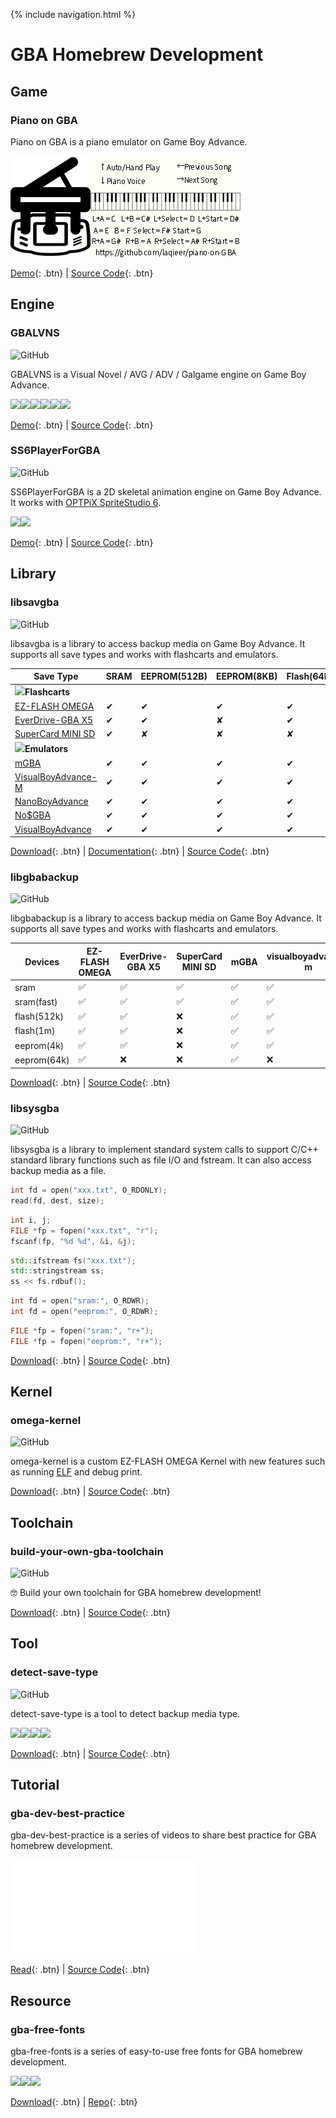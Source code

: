 {% include navigation.html %}

# GBA Homebrew Development

## Game

### Piano on GBA

Piano on GBA is a piano emulator on Game Boy Advance.

![](https://github.com/laqieer/piano-on-GBA/raw/main/logo.png)![](https://github.com/laqieer/piano-on-GBA/raw/main/graphics/keyboard_61.png)

[Demo](https://github.com/laqieer/piano-on-GBA/releases/latest){: .btn} | [Source Code](https://github.com/laqieer/piano-on-GBA){: .btn}

## Engine

### GBALVNS

![GitHub](https://img.shields.io/github/license/laqieer/gbalvns)

GBALVNS is a Visual Novel / AVG / ADV / Galgame engine on Game Boy Advance.

![](https://user-images.githubusercontent.com/8841957/185962493-bed92953-1d01-4a38-9be2-50333a5123ab.png)![](https://user-images.githubusercontent.com/8841957/185962498-8d2f0b4f-6571-4fc3-9dcc-15ec573b4934.png)![](https://user-images.githubusercontent.com/8841957/185962500-e2cd89bd-8dd3-4eef-82dc-c3b00a7e701f.png)![](https://user-images.githubusercontent.com/8841957/185962501-b465de1c-11c8-418e-91a5-37847e6193dd.png)![](https://user-images.githubusercontent.com/8841957/185962503-53b15280-12da-46c6-9dd2-4f0cfef7b1b3.png)![](https://user-images.githubusercontent.com/8841957/185962509-4350b9be-4f07-4d39-ae42-454ceff77712.png)

[Demo](https://github.com/laqieer/gbalvns/releases/latest){: .btn} | [Source Code](https://github.com/laqieer/gbalvns){: .btn}

### SS6PlayerForGBA

![GitHub](https://img.shields.io/github/license/laqieer/SS6PlayerForGBA)

SS6PlayerForGBA is a 2D skeletal animation engine on Game Boy Advance. It works with [OPTPiX SpriteStudio 6](http://www.webtech.co.jp/eng/spritestudio/).

![](https://user-images.githubusercontent.com/8841957/185961538-3a157c70-ae67-49fe-bc97-9356f7faac1c.gif)![](https://user-images.githubusercontent.com/8841957/185961567-89fa8cfc-2e41-43b1-8ad6-374dc6580cef.gif)

[Demo](https://github.com/laqieer/SS6PlayerForGBA/releases/latest){: .btn} | [Source Code](https://github.com/laqieer/SS6PlayerForGBA){: .btn}

## Library

### libsavgba

![GitHub](https://img.shields.io/github/license/laqieer/libsavgba)

libsavgba is a library to access backup media on Game Boy Advance. It supports all save types and works with flashcarts and emulators.

|Save Type|SRAM|EEPROM(512B)|EEPROM(8KB)|Flash(64KB)|Flash(128KB)|
|---|---|---|---|---|---|
|![](https://upload.wikimedia.org/wikipedia/commons/thumb/8/88/Gba-cartridge.png/64px-Gba-cartridge.png)**Flashcarts**||||||
|[EZ-FLASH OMEGA](https://www.ezflash.cn/product/omega/)|✔|✔|✔|✔|✔|
|[EverDrive-GBA X5](https://krikzz.com/store/home/42-everdrive-gba-x5.html)|✔|✔|✘|✔|✔|
|[SuperCard MINI SD](http://chn.supercard.sc/manual/mini_sd.htm)|✔|✘|✘|✘|✘|
|![](https://icons.iconarchive.com/icons/custom-icon-design/flatastic-11/64/Application-icon.png)**Emulators**||||||
|[mGBA](https://mgba.io/)|✔|✔|✔|✔|✔|
|[VisualBoyAdvance-M](https://vba-m.com/)|✔|✔|✔|✔|✔|
|[NanoBoyAdvance](https://github.com/fleroviux/NanoBoyAdvance)|✔|✔|✔|✔|✔|
|[No$GBA](https://www.nogba.com/)|✔|✔|✔|✔|✔|
|[VisualBoyAdvance](http://www.emulator-zone.com/doc.php/gba/vboyadvance.html)|✔|✔|✔|✔|✔|

[Download](https://github.com/laqieer/libsavgba/releases/latest){: .btn} | [Documentation](https://laqieer.github.io/libsavgba/){: .btn} | [Source Code](https://github.com/laqieer/libsavgba){: .btn}

### libgbabackup

![GitHub](https://img.shields.io/github/license/laqieer/libgbabackup)

libgbabackup is a library to access backup media on Game Boy Advance. It supports all save types and works with flashcarts and emulators.

|Devices|EZ-FLASH OMEGA|EverDrive-GBA X5|SuperCard MINI SD|mGBA|visualboyadvance-m|NO$GBA|VisualBoyAdvance|NanoBoyAdvance|
|---|---|---|---|---|---|---|---|---|
|sram|✅|✅|✅|✅|✅|✅|✅|✅|
|sram(fast)|✅|✅|✅|✅|✅|✅|✅|✅|
|flash(512k)|✅|✅|❌|✅|✅|✅|✅|✅|
|flash(1m)|✅|✅|❌|✅|✅|✅|✅|✅|
|eeprom(4k)|✅|✅|❌|✅|✅|✅|✅|✅|
|eeprom(64k)|✅|❌|❌|✅|❌|✅|✅|✅|

[Download](https://github.com/laqieer/libgbabackup/releases/latest){: .btn} | [Source Code](https://github.com/laqieer/libgbabackup){: .btn}

### libsysgba

![GitHub](https://img.shields.io/github/license/laqieer/libsysgba)

libsysgba is a library to implement standard system calls to support C/C++ standard library functions such as file I/O and fstream. It can also access backup media as a file.

```C
int fd = open("xxx.txt", O_RDONLY);
read(fd, dest, size);
```
```C
int i, j;
FILE *fp = fopen("xxx.txt", "r");
fscanf(fp, "%d %d", &i, &j);
```
```C++
std::ifstream fs("xxx.txt");
std::stringstream ss;
ss << fs.rdbuf();
```
```C
int fd = open("sram:", O_RDWR);
int fd = open("eeprom:", O_RDWR);
```
```C
FILE *fp = fopen("sram:", "r+");
FILE *fp = fopen("eeprom:", "r+");
```

[Download](https://github.com/laqieer/libsysgba/releases/latest){: .btn} | [Source Code](https://github.com/laqieer/libsysgba){: .btn}

## Kernel

### omega-kernel

![GitHub](https://img.shields.io/github/license/laqieer/omega-kernel)

omega-kernel is a custom EZ-FLASH OMEGA Kernel with new features such as running [ELF](https://en.wikipedia.org/wiki/Executable_and_Linkable_Format) and debug print.

[Download](https://github.com/laqieer/omega-kernel/releases/latest){: .btn} | [Source Code](https://github.com/laqieer/omega-kernel){: .btn}

## Toolchain

### build-your-own-gba-toolchain

![GitHub](https://img.shields.io/github/license/laqieer/build-your-own-gba-toolchain)

🤓 Build your own toolchain for GBA homebrew development!

[Download](https://github.com/laqieer/build-your-own-gba-toolchain/releases/latest){: .btn} | [Source Code](https://github.com/laqieer/build-your-own-gba-toolchain){: .btn}

## Tool

### detect-save-type

![GitHub](https://img.shields.io/github/license/laqieer/libsavgba)

detect-save-type is a tool to detect backup media type.

![](https://media.discordapp.net/attachments/682141375587680274/861456724882882581/detect-save-type-0.png)![](https://media.discordapp.net/attachments/682141375587680274/861456723197689906/detect-save-type-1.png)![](https://media.discordapp.net/attachments/682141375587680274/861456721600184340/detect-save-type-2.png)![](https://media.discordapp.net/attachments/682141375587680274/861456720156033044/detect-save-type-3.png)

[Download](https://github.com/laqieer/libsavgba/releases/download/v3.2.0/detect-save-type.gba){: .btn} | [Source Code](https://github.com/laqieer/libsavgba/tree/main/test/detect-save-type){: .btn}

## Tutorial

### gba-dev-best-practice

gba-dev-best-practice is a series of videos to share best practice for GBA homebrew development.

<iframe src="//player.bilibili.com/player.html?aid=851094054&bvid=BV1UL4y1x7qc&cid=495873915&page=1" scrolling="no" border="0" frameborder="no" framespacing="0" allowfullscreen="true"> </iframe>

[Read](https://laqieer.gitbook.io/gba-dev-best-practice/){: .btn} | [Source Code](https://github.com/laqieer/gba-dev-best-practice){: .btn}

## Resource

### gba-free-fonts

gba-free-fonts is a series of easy-to-use free fonts for GBA homebrew development.

![](https://user-images.githubusercontent.com/8841957/153871980-5ab179f1-b13c-4c08-89cb-45e28936e4aa.png)![](https://user-images.githubusercontent.com/8841957/153871992-f420e32d-caa5-4802-9d17-4850b5fa20a9.png)![](https://user-images.githubusercontent.com/8841957/153871997-d65dd80c-1b46-455a-ade1-820a33b746e4.png)

[Download](https://github.com/laqieer/gba-free-fonts/releases/latest){: .btn} | [Repo](https://github.com/laqieer/gba-free-fonts){: .btn}
